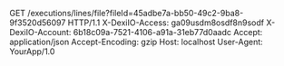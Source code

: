 GET /executions/lines/file?fileId=45adbe7a-bb50-49c2-9ba8-9f3520d56097 HTTP/1.1
X-DexiIO-Access: ga09usdm8osdf8n9sodf
X-DexiIO-Account: 6b18c09a-7521-4106-a91a-31eb77d0aadc
Accept: application/json
Accept-Encoding: gzip
Host: localhost
User-Agent: YourApp/1.0

